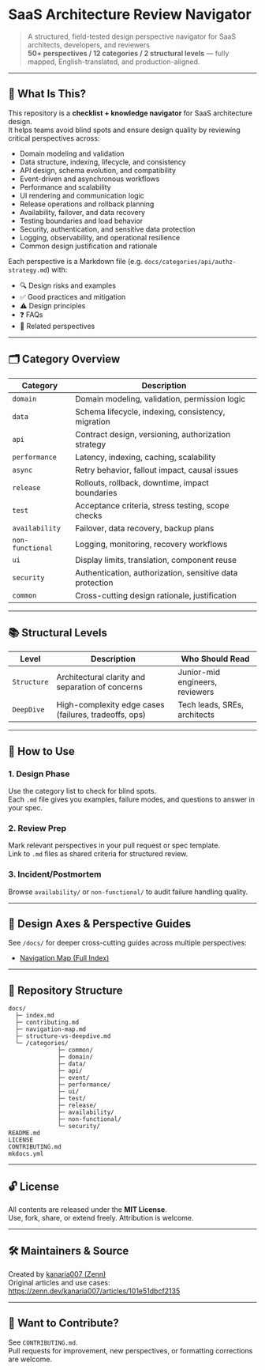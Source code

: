 # SaaS Architecture Review Navigator

> A structured, field-tested design perspective navigator for SaaS architects, developers, and reviewers  
> **50+ perspectives / 12 categories / 2 structural levels** — fully mapped, English-translated, and production-aligned.

---

## 🧭 What Is This?

This repository is a **checklist + knowledge navigator** for SaaS architecture design.  
It helps teams avoid blind spots and ensure design quality by reviewing critical perspectives across:

- Domain modeling and validation  
- Data structure, indexing, lifecycle, and consistency  
- API design, schema evolution, and compatibility  
- Event-driven and asynchronous workflows  
- Performance and scalability  
- UI rendering and communication logic  
- Release operations and rollback planning  
- Availability, failover, and data recovery  
- Testing boundaries and load behavior  
- Security, authentication, and sensitive data protection  
- Logging, observability, and operational resilience  
- Common design justification and rationale

Each perspective is a Markdown file (e.g. `docs/categories/api/authz-strategy.md`) with:

- 🔍 Design risks and examples  
- ✅ Good practices and mitigation  
- ⚠️ Design principles  
- ❓ FAQs  
- 🔗 Related perspectives  

---

## 🗂 Category Overview

| Category | Description |
|----------|-------------|
| `domain` | Domain modeling, validation, permission logic |
| `data` | Schema lifecycle, indexing, consistency, migration |
| `api` | Contract design, versioning, authorization strategy |
| `performance` | Latency, indexing, caching, scalability |
| `async` | Retry behavior, fallout impact, causal issues |
| `release` | Rollouts, rollback, downtime, impact boundaries |
| `test` | Acceptance criteria, stress testing, scope checks |
| `availability` | Failover, data recovery, backup plans |
| `non-functional` | Logging, monitoring, recovery workflows |
| `ui` | Display limits, translation, component reuse |
| `security` | Authentication, authorization, sensitive data protection |
| `common` | Cross-cutting design rationale, justification |

---

## 📚 Structural Levels

| Level | Description | Who Should Read |
|-------|-------------|-----------------|
| `Structure` | Architectural clarity and separation of concerns | Junior-mid engineers, reviewers |
| `DeepDive` | High-complexity edge cases (failures, tradeoffs, ops) | Tech leads, SREs, architects |

---

## 🚀 How to Use

### 1. Design Phase
Use the category list to check for blind spots.  
Each `.md` file gives you examples, failure modes, and questions to answer in your spec.

### 2. Review Prep
Mark relevant perspectives in your pull request or spec template.  
Link to `.md` files as shared criteria for structured review.

### 3. Incident/Postmortem
Browse `availability/` or `non-functional/` to audit failure handling quality.

---

## 🧠 Design Axes & Perspective Guides

See `/docs/` for deeper cross-cutting guides across multiple perspectives:

- [Navigation Map (Full Index)](./docs/navigation-map.md)

---

## 📁 Repository Structure

```
docs/
  ├─ index.md
  ├─ contributing.md
  ├─ navigation-map.md
  ├─ structure-vs-deepdive.md
  └─ /categories/
              ├─ common/
              ├─ domain/
              ├─ data/
              ├─ api/
              ├─ event/
              ├─ performance/
              ├─ ui/
              ├─ test/
              ├─ release/
              ├─ availability/
              ├─ non-functional/
              └─ security/
README.md
LICENSE
CONTRIBUTING.md
mkdocs.yml
```

---

## 🔓 License

All contents are released under the **MIT License**.  
Use, fork, share, or extend freely. Attribution is welcome.

---

## 🛠 Maintainers & Source

Created by [kanaria007 (Zenn)](https://zenn.dev/kanaria007)  
Original articles and use cases:  
https://zenn.dev/kanaria007/articles/101e51dbcf2135

---

## 🧭 Want to Contribute?

See `CONTRIBUTING.md`.  
Pull requests for improvement, new perspectives, or formatting corrections are welcome.

